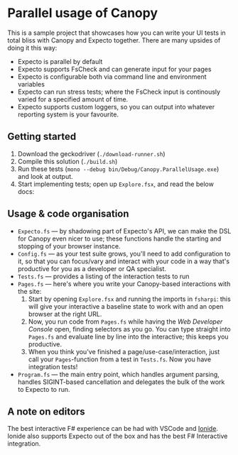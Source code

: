 # Parallel usage of Canopy

This is a sample project that showcases how you can write your UI tests in total bliss with Canopy
and Expecto together. There are many upsides of doing it this way:

 - Expecto is parallel by default
 - Expecto supports FsCheck and can generate input for your pages
 - Expecto is configurable both via command line and environment variables
 - Expecto can run stress tests; where the FsCheck input is continously varied for a specified amount of time.
 - Expecto supports custom loggers, so you can output into whatever reporting system is your favourite.
 
## Getting started

 1. Download the geckodriver (`./download-runner.sh`)
 1. Compile this solution (`./build.sh`)
 1. Run these tests (`mono --debug bin/Debug/Canopy.ParallelUsage.exe`) and look at output.
 1. Start implementing tests; open up `Explore.fsx`, and read the below docs:
 
## Usage & code organisation

 - `Expecto.fs` — by shadowing part of Expecto's API, we can make the DSL for Canopy even nicer to use;
   these functions handle the starting and stopping of your browser instance.
 - `Config.fs` — as your test suite grows, you'll need to add configuration to it, so that you can focus/vary
   and interact with your code in a way that's productive for you as a developer or QA specialist.
 - `Tests.fs` — provides a listing of the interaction tests to run
 - `Pages.fs` — here's where you write your Canopy-based interactions with the site:
    1. Start by opening `Explore.fsx` and running the imports in `fsharpi`: this will give your interactive
       a baseline state to work with and an open browser at the right URL.
    1. Now, you run code from `Pages.fs` while having the *Web Developer Console* open, finding
       selectors as you go. You can type straight into `Pages.fs` and evaluate line by line into the
       interactive; this keeps you productive.
    1. When you think you've finished a page/use-case/interaction, just call your `Pages`-function from
       a test in `Tests.fs`. Now you have integration tests!
 - `Program.fs` — the main entry point, which handles argument parsing, handles
   SIGINT-based cancellation and delegates the bulk of the work to Expecto to run.


## A note on editors

The best interactive F# experience can be had with VSCode and [Ionide][i]. Ionide also
supports Expecto out of the box and has the best F# Interactive integration.

 [i]: http://ionide.io/